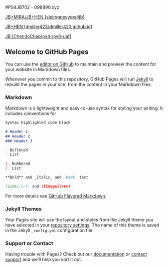 #PS4JB702 - 098890.xyz

[JB+MIRA/JB+HEN [sleirsgoevy/ps4jb]](http://000.098890.xyz)

[JB+HEN [dmiller423/dmiller423.github.io]](http://001.098890.xyz)

[JB [ChendoChap/ps4-ipv6-uaf]](http://002.098890.xyz)


## Welcome to GitHub Pages

You can use the [editor on GitHub](https://github.com/tugapsx/palastaion/edit/gh-pages/index.md) to maintain and preview the content for your website in Markdown files.

Whenever you commit to this repository, GitHub Pages will run [Jekyll](https://jekyllrb.com/) to rebuild the pages in your site, from the content in your Markdown files.

### Markdown

Markdown is a lightweight and easy-to-use syntax for styling your writing. It includes conventions for

```markdown
Syntax highlighted code block

# Header 1
## Header 2
### Header 3

- Bulleted
- List

1. Numbered
2. List

**Bold** and _Italic_ and `Code` text

[Link](url) and ![Image](src)
```

For more details see [GitHub Flavored Markdown](https://guides.github.com/features/mastering-markdown/).

### Jekyll Themes

Your Pages site will use the layout and styles from the Jekyll theme you have selected in your [repository settings](https://github.com/tugapsx/palastaion/settings). The name of this theme is saved in the Jekyll `_config.yml` configuration file.

### Support or Contact

Having trouble with Pages? Check out our [documentation](https://docs.github.com/categories/github-pages-basics/) or [contact support](https://github.com/contact) and we’ll help you sort it out.
